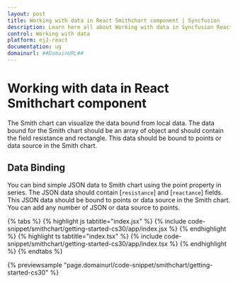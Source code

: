```yaml
---
layout: post
title: Working with data in React Smithchart component | Syncfusion
description: Learn here all about Working with data in Syncfusion React Smithchart component of Syncfusion Essential JS 2 and more.
control: Working with data 
platform: ej2-react
documentation: ug
domainurl: ##DomainURL##
---
```


# Working with data in React Smithchart component

The Smith chart can visualize the data bound from local data. The data bound for the Smith chart should be an array of object and should contain the field resistance and rectangle. This data should be bound to points or data source in the Smith chart.

## Data Binding

You can bind simple JSON data to Smith chart using the point property in series. The JSON data should contain [`resistance`] and [`reactance`] fields. This JSON data should be bound to points or data source in the Smith chart. You can add any number of JSON or data source to points.

{% tabs %}
{% highlight js tabtitle="index.jsx" %}
{% include code-snippet/smithchart/getting-started-cs30/app/index.jsx %}
{% endhighlight %}
{% highlight ts tabtitle="index.tsx" %}
{% include code-snippet/smithchart/getting-started-cs30/app/index.tsx %}
{% endhighlight %}
{% endtabs %}

 {% previewsample "page.domainurl/code-snippet/smithchart/getting-started-cs30" %}